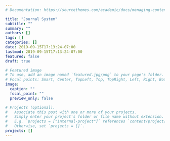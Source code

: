 ```yaml
---
# Documentation: https://sourcethemes.com/academic/docs/managing-content/

title: "Journal System"
subtitle: ""
summary: ""
authors: []
tags: []
categories: []
date: 2019-09-15T17:13:24-07:00
lastmod: 2019-09-15T17:13:24-07:00
featured: false
draft: true

# Featured image
# To use, add an image named `featured.jpg/png` to your page's folder.
# Focal points: Smart, Center, TopLeft, Top, TopRight, Left, Right, BottomLeft, Bottom, BottomRight.
image:
  caption: ""
  focal_point: ""
  preview_only: false

# Projects (optional).
#   Associate this post with one or more of your projects.
#   Simply enter your project's folder or file name without extension.
#   E.g. `projects = ["internal-project"]` references `content/project/deep-learning/index.md`.
#   Otherwise, set `projects = []`.
projects: []
---
```



